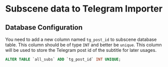 # Subscene data to Telegram Importer

## Database Configuration

You need to add a new column named `tg_post_id` to subscene database table. This column should be of type `INT` and better be `unique`. This column will be used to store the Telegram post id of the subtitle for later usages.

```sql
ALTER TABLE `all_subs` ADD `tg_post_id` INT UNIQUE;
```